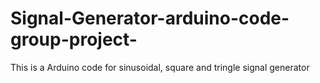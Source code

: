 # Signal-Generator-arduino-code-group-project-
This is a Arduino code for sinusoidal, square and tringle signal generator
